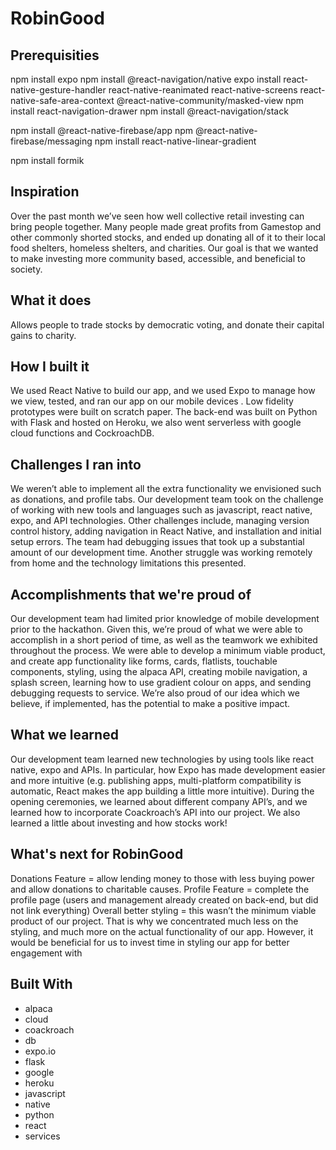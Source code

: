 # RobinGood

## Prerequisities

npm install expo
npm install @react-navigation/native
expo install react-native-gesture-handler react-native-reanimated react-native-screens react-native-safe-area-context @react-native-community/masked-view
npm install react-navigation-drawer
npm install @react-navigation/stack

npm install @react-native-firebase/app
npm @react-native-firebase/messaging
npm install react-native-linear-gradient

npm install formik


## Inspiration
Over the past month we’ve seen how well collective retail investing can bring people together.  Many people made great profits from Gamestop and other commonly shorted stocks, and ended up donating all of it to their local food shelters, homeless shelters, and charities. Our goal is that we wanted to make investing more community based, accessible, and beneficial to society. 

## What it does
Allows people to trade stocks by democratic voting, and donate their capital gains to charity.

## How I built it
We used React Native to build our app, and we used Expo to manage how we view, tested, and ran our app on our mobile devices . Low fidelity prototypes were built on scratch paper. The back-end was built on Python with Flask and hosted on Heroku, we also went serverless with google cloud functions and CockroachDB.

## Challenges I ran into
We weren’t able to implement all the extra functionality we envisioned such as donations, and profile tabs. Our development team took on the challenge of working with new tools and languages such as javascript, react native, expo, and API technologies. Other challenges include, managing version control history, adding navigation in React Native, and installation and initial setup errors. The team had debugging issues that took up a substantial amount of our development time. Another struggle was working remotely from home and the technology limitations this presented.

## Accomplishments that we're proud of
Our development team had limited prior knowledge of mobile development prior to the hackathon. Given this, we’re proud of what we were able to accomplish in a short period of time, as well as the teamwork we exhibited throughout the process. We were able to develop a minimum viable product, and create app functionality like forms, cards, flatlists, touchable components, styling, using the alpaca API, creating mobile navigation, a splash screen, learning how to use gradient colour on apps, and sending debugging requests to service. We’re also proud of our idea which we believe, if implemented, has the potential to make a positive impact.

## What we learned
Our development team learned new technologies by using tools like react native, expo and APIs. In particular, how Expo has made development easier and more intuitive (e.g. publishing apps, multi-platform compatibility is automatic, React makes the app building a little more intuitive). During the opening ceremonies, we learned about different company API’s, and we learned how to incorporate Coackroach’s API into our project. We also learned a little about investing and how stocks work!

## What's next for RobinGood
Donations Feature = allow lending money to those with less buying power and allow donations to charitable causes. Profile Feature = complete the profile page (users and management already created on back-end, but did not link everything) Overall better styling = this wasn’t the minimum viable product of our project. That is why we concentrated much less on the styling, and much more on the actual functionality of our app. However, it would be beneficial for us to invest time in styling our app for better engagement with

## Built With
- alpaca
- cloud
- coackroach
- db
- expo.io
- flask
- google
- heroku
- javascript
- native
- python
- react
- services
